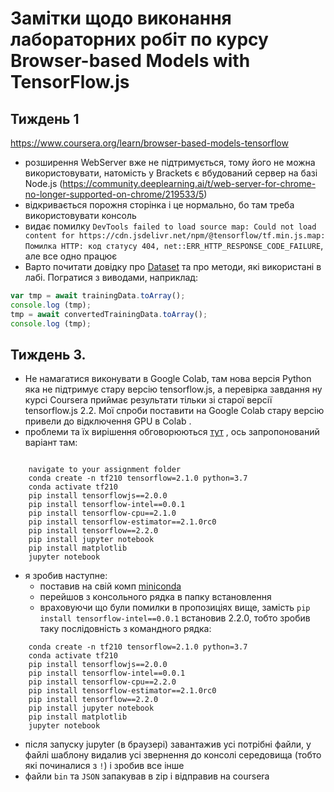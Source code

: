# Замітки щодо виконання лабораторних робіт по курсу Browser-based Models with TensorFlow.js

## Тиждень 1

https://www.coursera.org/learn/browser-based-models-tensorflow

- розширення WebServer вже не підтримується, тому його не можна використовувати, натомість у Brackets є вбудований сервер на базі Node.js (https://community.deeplearning.ai/t/web-server-for-chrome-no-longer-supported-on-chrome/219533/5)
- відкривається порожня сторінка і це нормально, бо там треба використовувати консоль
- видає помилку `DevTools failed to load source map: Could not load content for https://cdn.jsdelivr.net/npm/@tensorflow/tf.min.js.map: Помилка HTTP: код статусу 404, net::ERR_HTTP_RESPONSE_CODE_FAILURE`, але все одно працює
- Варто почитати довідку про [Dataset](https://js.tensorflow.org/api/latest/?_gl=1*t6m8cx*_ga*MTkwNTc5NjI5MS4xNjgwNDIzNzk0*_ga_W0YLR4190T*MTY4ODMxMzE0Ny4xOC4xLjE2ODgzMTMxNDcuMC4wLjA.#class:data.Dataset) та про методи, які використані в лабі. Погратися з виводами, наприклад:

```js
var tmp = await trainingData.toArray();
console.log (tmp);
tmp = await convertedTrainingData.toArray();
console.log (tmp);
```

## Тиждень 3.

- Не намагатися виконувати в Google Colab, там нова версія Python яка не підтримує стару версію tensorflow.js, а перевірка завдання ну курсі Coursera приймає результати тільки зі старої версії tensorflow.js 2.2. Мої спроби поставити на Google Colab стару версію привели до відключення GPU в Colab .
- проблеми та їх вирішення обговорюються [тут](https://community.deeplearning.ai/t/error-installing-tensorflow-2-2-on-colab-as-well-as-anaconda/287783/25) , ось запропонований варіант там:

```

    navigate to your assignment folder
    conda create -n tf210 tensorflow=2.1.0 python=3.7
    conda activate tf210
    pip install tensorflowjs==2.0.0
    pip install tensorflow-intel==0.0.1
    pip install tensorflow-cpu==2.1.0
    pip install tensorflow-estimator==2.1.0rc0
    pip install tensorflow==2.2.0
    pip install jupyter notebook
    pip install matplotlib
    jupyter notebook

```

- я зробив наступне: 
  - поставив на свій комп [miniconda](https://docs.conda.io/en/latest/miniconda.html#installing) 
  - перейшов з консольного рядка в папку встановлення
  - враховуючи що були помилки в пропозиціях вище, замість `pip install tensorflow-intel==0.0.1`  встановив 2.2.0, тобто зробив таку послідовність з командного рядка: 

```
    conda create -n tf210 tensorflow=2.1.0 python=3.7
    conda activate tf210
    pip install tensorflowjs==2.0.0
    pip install tensorflow-intel==0.0.1
    pip install tensorflow-cpu==2.2.0
    pip install tensorflow-estimator==2.1.0rc0
    pip install tensorflow==2.2.0
    pip install jupyter notebook
    pip install matplotlib
    jupyter notebook
```

- після запуску jupyter (в браузері) завантажив усі потрібні файли, у файлі шаблону видалив усі звернення до консолі середовища (тобто які починалися з `!`) і зробив все інше
- файли `bin` та `JSON` запакував в zip і відправив на coursera 

